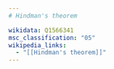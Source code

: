 ```yaml
---
# Hindman's theorem

wikidata: Q1566341
msc_classification: "05"
wikipedia_links:
  - "[[Hindman's theorem]]"
---
```

